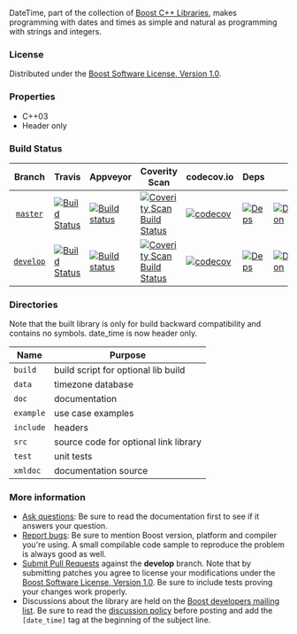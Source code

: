 DateTime, part of the collection of [Boost C++ Libraries](http://github.com/boostorg), makes programming with dates and times as simple and natural as programming with strings and integers. 

### License

Distributed under the [Boost Software License, Version 1.0](http://www.boost.org/LICENSE_1_0.txt).

### Properties

* C++03
* Header only

### Build Status

Branch          | Travis | Appveyor | Coverity Scan | codecov.io | Deps | Docs | Tests |
:-------------: | ------ | -------- | ------------- | ---------- | ---- | ---- | ----- |
[`master`](https://github.com/boostorg/date_time/tree/master) | [![Build Status](https://travis-ci.org/boostorg/date_time.svg?branch=master)](https://travis-ci.org/boostorg/date_time) | [![Build status](https://ci.appveyor.com/api/projects/status/upf5c528fy09fudk?svg=true)](https://ci.appveyor.com/project/jeking3/date-time-1evbf) | [![Coverity Scan Build Status](https://scan.coverity.com/projects/14908/badge.svg)](https://scan.coverity.com/projects/boostorg-date_time) | [![codecov](https://codecov.io/gh/boostorg/date_time/branch/master/graph/badge.svg)](https://codecov.io/gh/boostorg/date_time/branch/master) | [![Deps](https://img.shields.io/badge/deps-master-brightgreen.svg)](https://pdimov.github.io/boostdep-report/master/date_time.html) | [![Documentation](https://img.shields.io/badge/docs-master-brightgreen.svg)](http://www.boost.org/doc/libs/master/doc/html/date_time.html) | [![Enter the Matrix](https://img.shields.io/badge/matrix-master-brightgreen.svg)](http://www.boost.org/development/tests/master/developer/date_time.html) 
[`develop`](https://github.com/boostorg/date_time/tree/develop) | [![Build Status](https://travis-ci.org/boostorg/date_time.svg?branch=develop)](https://travis-ci.org/boostorg/date_time) | [![Build status](https://ci.appveyor.com/api/projects/status/upf5c528fy09fudk/branch/develop?svg=true)](https://ci.appveyor.com/project/boostorg/date_time/branch/develop) | [![Coverity Scan Build Status](https://scan.coverity.com/projects/14908/badge.svg)](https://scan.coverity.com/projects/boostorg-date_time) | [![codecov](https://codecov.io/gh/boostorg/date_time/branch/develop/graph/badge.svg)](https://codecov.io/gh/boostorg/date_time/branch/develop) | [![Deps](https://img.shields.io/badge/deps-develop-brightgreen.svg)](https://pdimov.github.io/boostdep-report/develop/date_time.html) | [![Documentation](https://img.shields.io/badge/docs-develop-brightgreen.svg)](http://www.boost.org/doc/libs/develop/doc/html/date_time.html) | [![Enter the Matrix](https://img.shields.io/badge/matrix-develop-brightgreen.svg)](http://www.boost.org/development/tests/develop/developer/date_time.html)

### Directories

Note that the built library is only for build backward compatibility and contains no symbols.  date_time is now header only.

| Name      | Purpose                        |
| --------- | ------------------------------ |
| `build`   | build script for optional lib build  |
| `data`    | timezone database              |
| `doc`     | documentation                  |
| `example` | use case examples              |
| `include` | headers                        |
| `src`     | source code for optional link library   |
| `test`    | unit tests                     |
| `xmldoc`  | documentation source      |

### More information

* [Ask questions](http://stackoverflow.com/questions/ask?tags=c%2B%2B,boost,boost-date_time): Be sure to read the documentation first to see if it answers your question.
* [Report bugs](https://github.com/boostorg/date_time/issues): Be sure to mention Boost version, platform and compiler you're using. A small compilable code sample to reproduce the problem is always good as well.
* [Submit Pull Requests](https://github.com/boostorg/date_time/pulls) against the **develop** branch. Note that by submitting patches you agree to license your modifications under the [Boost Software License, Version 1.0](http://www.boost.org/LICENSE_1_0.txt).  Be sure to include tests proving your changes work properly.
* Discussions about the library are held on the [Boost developers mailing list](http://www.boost.org/community/groups.html#main). Be sure to read the [discussion policy](http://www.boost.org/community/policy.html) before posting and add the `[date_time]` tag at the beginning of the subject line.

